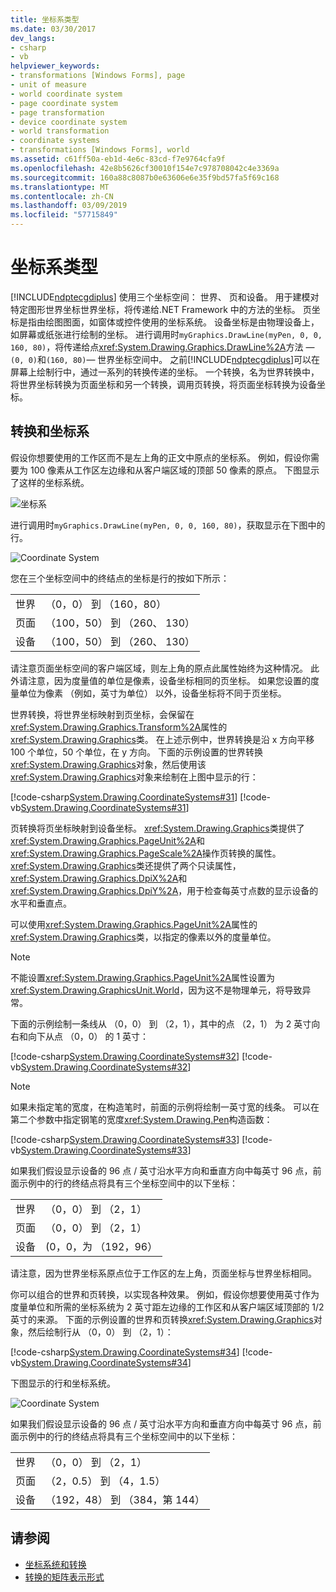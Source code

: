 ```yaml
---
title: 坐标系类型
ms.date: 03/30/2017
dev_langs:
- csharp
- vb
helpviewer_keywords:
- transformations [Windows Forms], page
- unit of measure
- world coordinate system
- page coordinate system
- page transformation
- device coordinate system
- world transformation
- coordinate systems
- transformations [Windows Forms], world
ms.assetid: c61ff50a-eb1d-4e6c-83cd-f7e9764cfa9f
ms.openlocfilehash: 42e8b5626cf30010f154e7c978708042c4e3369a
ms.sourcegitcommit: 160a88c8087b0e63606e6e35f9bd57fa5f69c168
ms.translationtype: MT
ms.contentlocale: zh-CN
ms.lasthandoff: 03/09/2019
ms.locfileid: "57715849"
---
```

# <a name="types-of-coordinate-systems"></a>坐标系类型
[!INCLUDE[ndptecgdiplus](../../../../includes/ndptecgdiplus-md.md)] 使用三个坐标空间： 世界、 页和设备。 用于建模对特定图形世界坐标世界坐标，将传递给.NET Framework 中的方法的坐标。 页坐标是指由绘图图面，如窗体或控件使用的坐标系统。 设备坐标是由物理设备上，如屏幕或纸张进行绘制的坐标。 进行调用时`myGraphics.DrawLine(myPen, 0, 0, 160, 80)`，将传递给点<xref:System.Drawing.Graphics.DrawLine%2A>方法 —`(0, 0)`和`(160, 80)`— 世界坐标空间中。 之前[!INCLUDE[ndptecgdiplus](../../../../includes/ndptecgdiplus-md.md)]可以在屏幕上绘制行中，通过一系列的转换传递的坐标。 一个转换，名为世界转换中，将世界坐标转换为页面坐标和另一个转换，调用页转换，将页面坐标转换为设备坐标。  
  
## <a name="transforms-and-coordinate-systems"></a>转换和坐标系  
 假设你想要使用的工作区而不是左上角的正文中原点的坐标系。 例如，假设你需要为 100 像素从工作区左边缘和从客户端区域的顶部 50 像素的原点。 下图显示了这样的坐标系统。  
  
 ![坐标系](./media/aboutgdip05-art01.gif "AboutGdip05_art01")  
  
 进行调用时`myGraphics.DrawLine(myPen, 0, 0, 160, 80)`，获取显示在下图中的行。  
  
 ![Coordinate System](./media/aboutgdip05-art02.gif "AboutGdip05_art02")  
  
 您在三个坐标空间中的终结点的坐标是行的按如下所示：  
  
|||  
|-|-|  
|世界|（0，0） 到 （160，80）|  
|页面|（100，50） 到 （260、 130）|  
|设备|（100，50） 到 （260、 130）|  
  
 请注意页面坐标空间的客户端区域，则左上角的原点此属性始终为这种情况。 此外请注意，因为度量值的单位是像素，设备坐标相同的页坐标。 如果您设置的度量单位为像素 （例如，英寸为单位） 以外，设备坐标将不同于页坐标。  
  
 世界转换，将世界坐标映射到页坐标，会保留在<xref:System.Drawing.Graphics.Transform%2A>属性的<xref:System.Drawing.Graphics>类。 在上述示例中，世界转换是沿 x 方向平移 100 个单位，50 个单位，在 y 方向。 下面的示例设置的世界转换<xref:System.Drawing.Graphics>对象，然后使用该<xref:System.Drawing.Graphics>对象来绘制在上图中显示的行：  
  
 [!code-csharp[System.Drawing.CoordinateSystems#31](~/samples/snippets/csharp/VS_Snippets_Winforms/System.Drawing.CoordinateSystems/CS/Class1.cs#31)]
 [!code-vb[System.Drawing.CoordinateSystems#31](~/samples/snippets/visualbasic/VS_Snippets_Winforms/System.Drawing.CoordinateSystems/VB/Class1.vb#31)]  
  
 页转换将页坐标映射到设备坐标。 <xref:System.Drawing.Graphics>类提供了<xref:System.Drawing.Graphics.PageUnit%2A>和<xref:System.Drawing.Graphics.PageScale%2A>操作页转换的属性。 <xref:System.Drawing.Graphics>类还提供了两个只读属性，<xref:System.Drawing.Graphics.DpiX%2A>和<xref:System.Drawing.Graphics.DpiY%2A>，用于检查每英寸点数的显示设备的水平和垂直点。  
  
 可以使用<xref:System.Drawing.Graphics.PageUnit%2A>属性的<xref:System.Drawing.Graphics>类，以指定的像素以外的度量单位。  
  
> [!NOTE]
>  不能设置<xref:System.Drawing.Graphics.PageUnit%2A>属性设置为<xref:System.Drawing.GraphicsUnit.World>，因为这不是物理单元，将导致异常。  
  
 下面的示例绘制一条线从 （0，0） 到 （2，1），其中的点 （2，1） 为 2 英寸向右和向下从点 （0，0） 的 1 英寸：  
  
 [!code-csharp[System.Drawing.CoordinateSystems#32](~/samples/snippets/csharp/VS_Snippets_Winforms/System.Drawing.CoordinateSystems/CS/Class1.cs#32)]
 [!code-vb[System.Drawing.CoordinateSystems#32](~/samples/snippets/visualbasic/VS_Snippets_Winforms/System.Drawing.CoordinateSystems/VB/Class1.vb#32)]  
  
> [!NOTE]
>  如果未指定笔的宽度，在构造笔时，前面的示例将绘制一英寸宽的线条。 可以在第二个参数中指定钢笔的宽度<xref:System.Drawing.Pen>构造函数：  
  
 [!code-csharp[System.Drawing.CoordinateSystems#33](~/samples/snippets/csharp/VS_Snippets_Winforms/System.Drawing.CoordinateSystems/CS/Class1.cs#33)]
 [!code-vb[System.Drawing.CoordinateSystems#33](~/samples/snippets/visualbasic/VS_Snippets_Winforms/System.Drawing.CoordinateSystems/VB/Class1.vb#33)]  
  
 如果我们假设显示设备的 96 点 / 英寸沿水平方向和垂直方向中每英寸 96 点，前面示例中的行的终结点将具有三个坐标空间中的以下坐标：  
  
|||  
|-|-|  
|世界|（0，0） 到 （2，1）|  
|页面|（0，0） 到 （2，1）|  
|设备|(0，0，为 （192，96）|  
  
 请注意，因为世界坐标系原点位于工作区的左上角，页面坐标与世界坐标相同。  
  
 你可以组合的世界和页转换，以实现各种效果。 例如，假设你想要使用英寸作为度量单位和所需的坐标系统为 2 英寸距左边缘的工作区和从客户端区域顶部的 1/2 英寸的来源。 下面的示例设置的世界和页转换<xref:System.Drawing.Graphics>对象，然后绘制行从 （0，0） 到 （2，1）：  
  
 [!code-csharp[System.Drawing.CoordinateSystems#34](~/samples/snippets/csharp/VS_Snippets_Winforms/System.Drawing.CoordinateSystems/CS/Class1.cs#34)]
 [!code-vb[System.Drawing.CoordinateSystems#34](~/samples/snippets/visualbasic/VS_Snippets_Winforms/System.Drawing.CoordinateSystems/VB/Class1.vb#34)]  
  
 下图显示的行和坐标系统。  
  
 ![Coordinate System](./media/aboutgdip05-art03.gif "AboutGdip05_art03")  
  
 如果我们假设显示设备的 96 点 / 英寸沿水平方向和垂直方向中每英寸 96 点，前面示例中的行的终结点将具有三个坐标空间中的以下坐标：  
  
|||  
|-|-|  
|世界|（0，0） 到 （2，1）|  
|页面|（2，0.5） 到 （4，1.5）|  
|设备|（192，48） 到 （384，第 144）|  
  
## <a name="see-also"></a>请参阅
- [坐标系统和转换](coordinate-systems-and-transformations.md)
- [转换的矩阵表示形式](matrix-representation-of-transformations.md)
